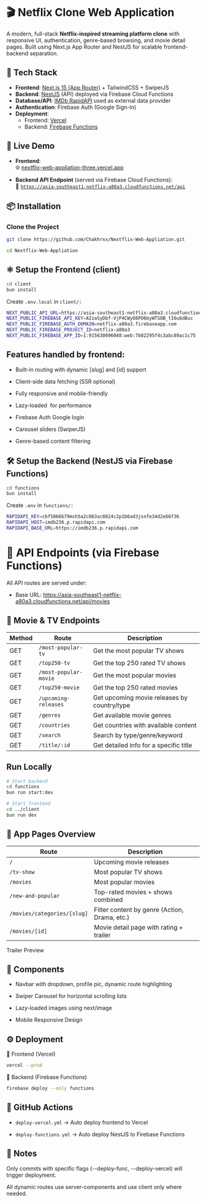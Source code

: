 # 🎬 Netflix Clone Web Application

A modern, full-stack **Netflix-inspired streaming platform clone** with responsive UI, authentication, genre-based browsing, and movie detail pages. Built using Next.js App Router and NestJS for scalable frontend-backend separation.

## 🧱 Tech Stack

- **Frontend**: [Next.js 15 (App Router)](https://nextjs.org/) + TailwindCSS + SwiperJS
- **Backend**: [NestJS](https://nestjs.com/) (API) deployed via Firebase Cloud Functions
- **Database/API**: [IMDb RapidAPI](https://rapidapi.com/) used as external data provider
- **Authentication**: Firebase Auth (Google Sign-In)
- **Deployment**:
  - Frontend: [Vercel](https://vercel.com/)
  - Backend: [Firebase Functions](https://firebase.google.com/)

## 🚀 Live Demo

- **Frontend**:  
  🌐 [nextflix-web-appliation-three.vercel.app](https://nextflix-web-appliation-three.vercel.app/)

- **Backend API Endpoint** (served via Firebase Cloud Functions):  
  🔗 [`https://asia-southeast1-netflix-a80a3.cloudfunctions.net/api`](https://asia-southeast1-netflix-a80a3.cloudfunctions.net/api)

## 📦 Installation

### Clone the Project

```bash
git clone https://github.com/Chakhrxx/Nextflix-Web-Appliation.git

cd Nextflix-Web-Appliation
```

## ⚛️ Setup the Frontend (client)

```bash
cd client
bun install
```

Create `.env.local` in `client/:`

```bash
NEXT_PUBLIC_API_URL=https://asia-southeast1-netflix-a80a3.cloudfunctions.net/api
NEXT_PUBLIC_FIREBASE_API_KEY=AIzaSyDbf-VjP4CWyO8PO6byWTSOB_tI6u6dBuc
NEXT_PUBLIC_FIREBASE_AUTH_DOMAIN=netflix-a80a3.firebaseapp.com
NEXT_PUBLIC_FIREBASE_PROJECT_ID=netflix-a80a3
NEXT_PUBLIC_FIREBASE_APP_ID=1:915630896048:web:7b82295f4c3abc89ac1c75
```

## Features handled by frontend:

- Built-in routing with dynamic [slug] and [id] support

- Client-side data fetching (SSR optional)

- Fully responsive and mobile-friendly

- Lazy-loaded <Image /> for performance

- Firebase Auth Google login

- Carousel sliders (SwiperJS)

- Genre-based content filtering

## 🛠️ Setup the Backend (NestJS via Firebase Functions)

```bash
cd functions
bun install
```

Create `.env` in `functions/:`

```bash
RAPIDAPI_KEY=cbf5866b79msh5a2c063ac0824c2p1b6ad3jsnfe34d2eb6f36
RAPIDAPI_HOST=imdb236.p.rapidapi.com
RAPIDAPI_BASE_URL=https://imdb236.p.rapidapi.com
```

# 📘 API Endpoints (via Firebase Functions)

All API routes are served under:

- Base URL: https://asia-southeast1-netflix-a80a3.cloudfunctions.net/api/movies

## 🎯 Movie & TV Endpoints

| Method | Route                 | Description                                 |
| ------ | --------------------- | ------------------------------------------- |
| GET    | `/most-popular-tv`    | Get the most popular TV shows               |
| GET    | `/top250-tv`          | Get the top 250 rated TV shows              |
| GET    | `/most-popular-movie` | Get the most popular movies                 |
| GET    | `/top250-movie`       | Get the top 250 rated movies                |
| GET    | `/upcoming-releases`  | Get upcoming movie releases by country/type |
| GET    | `/genres`             | Get available movie genres                  |
| GET    | `/countries`          | Get countries with available content        |
| GET    | `/search`             | Search by type/genre/keyword                |
| GET    | `/title/:id`          | Get detailed info for a specific title      |

## Run Locally

```bash
# Start backend
cd functions
bun run start:dev

# Start frontend
cd ../client
bun run dev
```

## 🧠 App Pages Overview

| Route                       | Description                                   |
| --------------------------- | --------------------------------------------- |
| `/`                         | Upcoming movie releases                       |
| `/tv-show`                  | Most popular TV shows                         |
| `/movies`                   | Most popular movies                           |
| `/new-and-popular`          | Top-rated movies + shows combined             |
| `/movies/categories/[slug]` | Filter content by genre (Action, Drama, etc.) |
| `/movies/[id]`              | Movie detail page with rating + trailer       |

Trailer Preview

## 🧩 Components

- Navbar with dropdown, profile pic, dynamic route highlighting

- Swiper Carousel for horizontal scrolling lists

- Lazy-loaded images using next/image

- Mobile Responsive Design

## ⚙️ Deployment

🔸 Frontend (Vercel)

```bash
vercel --prod
```

🔹 Backend (Firebase Functions)

```bash
firebase deploy --only functions
```

## 🧪 GitHub Actions

- `deploy-vercel.yml` → Auto deploy frontend to Vercel

- `deploy-functions.yml` → Auto deploy NestJS to Firebase Functions

## 📌 Notes

Only commits with specific flags (--deploy-func, --deploy-vercel) will trigger deployment.

All dynamic routes use server-components and use client only where needed.

